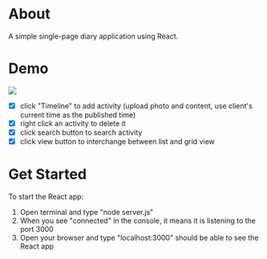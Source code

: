 # About

A simple single-page diary application using React.

# Demo
<img src="https://github.com/marukosy124/web-projects/blob/master/CSCI-web-application/react-app/react_demo_gif.gif">

- [x] click "Timeline" to add activity (upload photo and content, use client's current time as the published time)
- [x] right click an activity to delete it
- [x] click search button to search activity
- [x] click view button to interchange between list and grid view

# Get Started
To start the React app:
1. Open terminal and type "node server.js"
2. When you see "connected" in the console, it means it is listening to the port 3000
3. Open your browser and type "localhost:3000" should be able to see the React app
